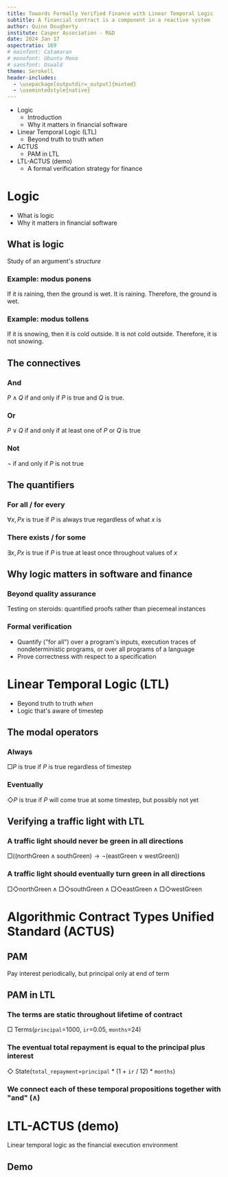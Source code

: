 ```yaml
---
title: Towards Formally Verified Finance with Linear Temporal Logic
subtitle: A financial contract is a component in a reactive system
author: Quinn Dougherty
institute: Casper Association - R&D
date: 2024 Jan 17
aspectratio: 169
# mainfont: Catamaran
# monofont: Ubuntu Mono
# sansfont: Oswald
theme: Serokell
header-includes:
  - \usepackage[outputdir=_output]{minted}
  - \usemintedstyle{native}
---
```


  - Logic
    - Introduction
    - Why it matters in financial software
  - Linear Temporal Logic (LTL)
    - Beyond truth to truth _when_
  - ACTUS
    - PAM in LTL
  - LTL-ACTUS (demo)
    - A formal verification strategy for finance
  
# Logic

- What is logic
- Why it matters in financial software

## What is logic

Study of an argument's _structure_

### Example: modus ponens

If it is raining, then the ground is wet. It is raining. Therefore, the ground is wet.

### Example: modus tollens

If it is snowing, then it is cold outside. It is not cold outside. Therefore, it is not snowing.

## The connectives 

### And 

$P \land Q$ if and only if $P$ is true and $Q$ is true. 

### Or

$P \lor Q$ if and only if at least one of $P$ or $Q$ is true

### Not

$\neg$ if and only if $P$ is not true 

## The quantifiers

### For all / for every

$\forall x, Px$ is true if $P$ is always true regardless of what $x$ is

### There exists / for some

$\exists x, Px$ is true if $P$ is true at least once throughout values of $x$

## Why logic matters in software and finance

### Beyond quality assurance

Testing on steroids: quantified proofs rather than piecemeal instances

### Formal verification

- Quantify ("for all") over a program's inputs, execution traces of nondeterministic programs, or over all programs of a language
- Prove correctness with respect to a specification

# Linear Temporal Logic (LTL)

- Beyond truth to truth _when_
- Logic that's aware of timestep

## The modal operators

### Always

$\Box P$ is true if $P$ is true regardless of timestep

### Eventually

$\Diamond P$ is true if $P$ will come true at some timestep, but possibly not yet

## Verifying a traffic light with LTL

### A traffic light should never be green in all directions 

$\Box \left( \text{(northGreen} \land \text{southGreen)} → \neg (\text{eastGreen} \lor \text{westGreen}) \right)$
  
### A traffic light should eventually turn green in all directions

$\Box \Diamond \text{northGreen} \land \Box \Diamond \text{southGreen} \land \Box \Diamond \text{eastGreen} \land \Box \Diamond \text{westGreen}$

# Algorithmic Contract Types Unified Standard (ACTUS)

## PAM

Pay interest periodically, but principal only at end of term

## PAM in LTL

### The terms are static throughout lifetime of contract

$\Box$ Terms(`principal`=1000, `ir`=0.05, `months`=24)

### The eventual total repayment is equal to the principal plus interest

$\Diamond$ State(`total_repayment`=`principal` * (1 + `ir` / 12) * `months`) 

### We connect each of these temporal propositions together with "and" ($\land$)

# LTL-ACTUS (demo)

Linear temporal logic as the financial execution environment

## Demo
